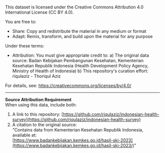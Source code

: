 This dataset is licensed under the Creative Commons Attribution 4.0 International License (CC BY 4.0).

You are free to:
- Share: Copy and redistribute the material in any medium or format
- Adapt: Remix, transform, and build upon the material for any purpose

Under these terms:
- Attribution: You must give appropriate credit to:
  a) The original data source: Badan Kebijakan Pembangunan Kesehatan, Kementerian Kesehatan Republik Indonesia (Health Development Policy Agency, Ministry of Health of Indonesia)
  b) This repository's curation effort: riqulaziz - Thoriqul Aziz

For details, see: https://creativecommons.org/licenses/by/4.0/

---

**Source Attribution Requirement**  
When using this data, include both:  
1. A link to this repository: [https://github.com/riqulaziz/indonesian-health-survey](https://github.com/riqulaziz/indonesian-health-survey)  
2. A citation to the original source:  
   "Contains data from Kementerian Kesehatan Republik Indonesia, available at:  
   [https://www.badankebijakan.kemkes.go.id/hasil-ski-2023](https://www.badankebijakan.kemkes.go.id/hasil-ski-2023/)"